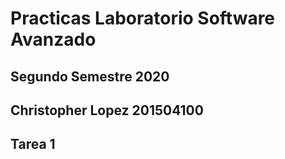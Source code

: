 # Practicas Laboratorio Software Avanzado
## Segundo Semestre 2020
## Christopher Lopez 201504100

Tarea 1 
-------------
